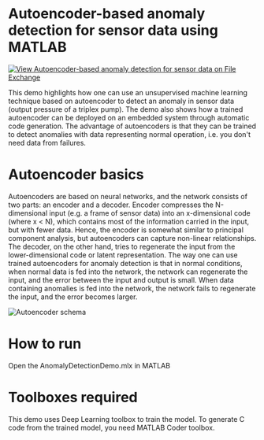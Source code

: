 # Autoencoder-based anomaly detection for sensor data using MATLAB

[![View Autoencoder-based anomaly detection for sensor data on File Exchange](https://www.mathworks.com/matlabcentral/images/matlab-file-exchange.svg)](https://www.mathworks.com/matlabcentral/fileexchange/77554-autoencoder-based-anomaly-detection-for-sensor-data)

This demo highlights how one can use an unsupervised machine learning technique based on autoencoder to detect an anomaly in sensor data (output pressure of a triplex pump). The demo also shows how a trained autoencoder can be deployed on an embedded system through automatic code generation. The advantage of autoencoders is that they can be trained to detect anomalies with data representing normal operation, i.e. you don't need data from failures.

# Autoencoder basics
Autoencoders are based on neural networks, and the network consists of two parts: an encoder and a decoder. Encoder compresses the N-dimensional input (e.g. a frame of sensor data) into an x-dimensional code (where x < N), which contains most of the information carried in the input, but with fewer data. Hence, the encoder is somewhat similar to principal component analysis, but autoencoders can capture non-linear relationships. The decoder, on the other hand, tries to regenerate the input from the lower-dimensional code or latent representation. 
The way one can use trained autoencoders for anomaly detection is that in normal conditions, when normal data is fed into the network, the network can regenerate the input, and the error between the input and output is small. When data containing anomalies is fed into the network, the network fails to regenerate the input, and the error becomes larger.

![Autoencoder schema](https://upload.wikimedia.org/wikipedia/commons/thumb/3/37/Autoencoder_schema.png/220px-Autoencoder_schema.png)

# How to run
Open the AnomalyDetectionDemo.mlx in MATLAB

# Toolboxes required
This demo uses Deep Learning toolbox to train the model. To generate C code from the trained model, you need MATLAB Coder toolbox.
